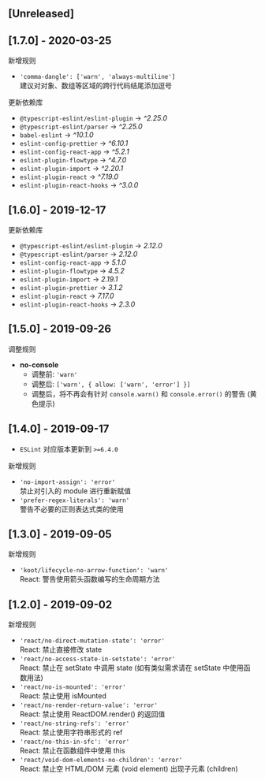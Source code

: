 ## [Unreleased]

## [1.7.0] - 2020-03-25

新增规则

-   `'comma-dangle': ['warn', 'always-multiline']`
    <br>建议对对象、数组等区域的跨行代码结尾添加逗号

更新依赖库

-   `@typescript-eslint/eslint-plugin` -> _^2.25.0_
-   `@typescript-eslint/parser` -> _^2.25.0_
-   `babel-eslint` -> _^10.1.0_
-   `eslint-config-prettier` -> _^6.10.1_
-   `eslint-config-react-app` -> _^5.2.1_
-   `eslint-plugin-flowtype` -> _^4.7.0_
-   `eslint-plugin-import` -> _^2.20.1_
-   `eslint-plugin-react` -> _^7.19.0_
-   `eslint-plugin-react-hooks` -> _^3.0.0_

## [1.6.0] - 2019-12-17

更新依赖库

-   `@typescript-eslint/eslint-plugin` -> _2.12.0_
-   `@typescript-eslint/parser` -> _2.12.0_
-   `eslint-config-react-app` -> _5.1.0_
-   `eslint-plugin-flowtype` -> _4.5.2_
-   `eslint-plugin-import` -> _2.19.1_
-   `eslint-plugin-prettier` -> _3.1.2_
-   `eslint-plugin-react` -> _7.17.0_
-   `eslint-plugin-react-hooks` -> _2.3.0_

## [1.5.0] - 2019-09-26

调整规则

-   **no-console**
    -   调整前: `'warn'`
    -   调整后: `['warn', { allow: ['warn', 'error'] }]`
    -   调整后，将不再会有针对 `console.warn()` 和 `console.error()` 的警告 (黄色提示)

## [1.4.0] - 2019-09-17

-   `ESLint` 对应版本更新到 `>=6.4.0`

新增规则

-   `'no-import-assign': 'error'`
    <br>禁止对引入的 module 进行重新赋值
-   `'prefer-regex-literals': 'warn'`
    <br>警告不必要的正则表达式类的使用

## [1.3.0] - 2019-09-05

新增规则

-   `'koot/lifecycle-no-arrow-function': 'warn'`
    <br>React: 警告使用箭头函数编写的生命周期方法

## [1.2.0] - 2019-09-02

新增规则

-   `'react/no-direct-mutation-state': 'error'`
    <br>React: 禁止直接修改 state
-   `'react/no-access-state-in-setstate': 'error'`
    <br>React: 禁止在 setState 中调用 state (如有类似需求请在 setState 中使用函数用法)
-   `'react/no-is-mounted': 'error'`
    <br>React: 禁止使用 isMounted
-   `'react/no-render-return-value': 'error'`
    <br>React: 禁止使用 ReactDOM.render() 的返回值
-   `'react/no-string-refs': 'error'`
    <br>React: 禁止使用字符串形式的 ref
-   `'react/no-this-in-sfc': 'error'`
    <br>React: 禁止在函数组件中使用 this
-   `'react/void-dom-elements-no-children': 'error'`
    <br>React: 禁止空 HTML/DOM 元素 (void element) 出现子元素 (children)

